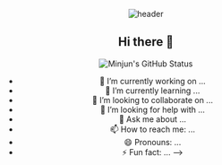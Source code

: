 <div align="center">

![header](https://capsule-render.vercel.app/api?type=Waving&color=timeGradient&height=150&section=header&text=Minjun's%20Github&fontSize=50)

## Hi there 👋


![Minjun's GitHub Status](https://github-readme-stats.vercel.app/api?username=Seoungminjun&show_icons=true)

- 🔭 I’m currently working on ...
- 🌱 I’m currently learning ...
- 👯 I’m looking to collaborate on ...
- 🤔 I’m looking for help with ...
- 💬 Ask me about ...
- 📫 How to reach me: ...
- 😄 Pronouns: ...
- ⚡ Fun fact: ...
-->
